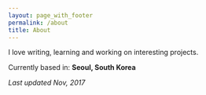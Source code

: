 ```yaml
---
layout: page_with_footer
permalink: /about
title: About
---
```


I love writing, learning and working on interesting projects.

Currently based in: **Seoul, South Korea**

_Last updated Nov, 2017_
